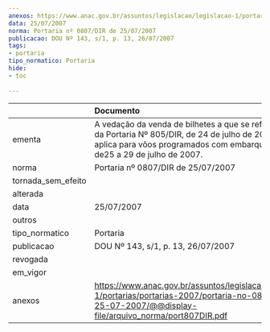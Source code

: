 ```yaml
---
anexos: https://www.anac.gov.br/assuntos/legislacao/legislacao-1/portarias/portarias-2007/portaria-no-0807-dir-de-25-07-2007/@@display-file/arquivo_norma/port807DIR.pdf
data: 25/07/2007
norma: Portaria nº 0807/DIR de 25/07/2007
publicacao: DOU Nº 143, s/1, p. 13, 26/07/2007
tags:
- portaria
tipo_normatico: Portaria
hide: 
- toc 
 
---
```


|                    | Documento                                                                                                                                                                                    |
|:-------------------|:---------------------------------------------------------------------------------------------------------------------------------------------------------------------------------------------|
| ementa             | A vedação da venda de bilhetes a que se refere o art. 1º da Portaria Nº 805/DIR, de 24 de julho de 2007, se aplica para vôos programados com embarque no período de25 a 29 de julho de 2007. |
| norma              | Portaria nº 0807/DIR de 25/07/2007                                                                                                                                                           |
| tornada_sem_efeito |                                                                                                                                                                                              |
| alterada           |                                                                                                                                                                                              |
| data               | 25/07/2007                                                                                                                                                                                   |
| outros             |                                                                                                                                                                                              |
| tipo_normatico     | Portaria                                                                                                                                                                                     |
| publicacao         | DOU Nº 143, s/1, p. 13, 26/07/2007                                                                                                                                                           |
| revogada           |                                                                                                                                                                                              |
| em_vigor           |                                                                                                                                                                                              |
| anexos             | https://www.anac.gov.br/assuntos/legislacao/legislacao-1/portarias/portarias-2007/portaria-no-0807-dir-de-25-07-2007/@@display-file/arquivo_norma/port807DIR.pdf                             |